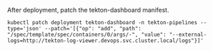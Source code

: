 After deployment, patch the tekton-dashboard manifest.

```
kubectl patch deployment tekton-dashboard -n tekton-pipelines --type='json' --patch='[{"op": "add", "path": "/spec/template/spec/containers/0/args/-", "value": "--external-logs=http://tekton-log-viewer.devops.svc.cluster.local/logs"}]'
```
